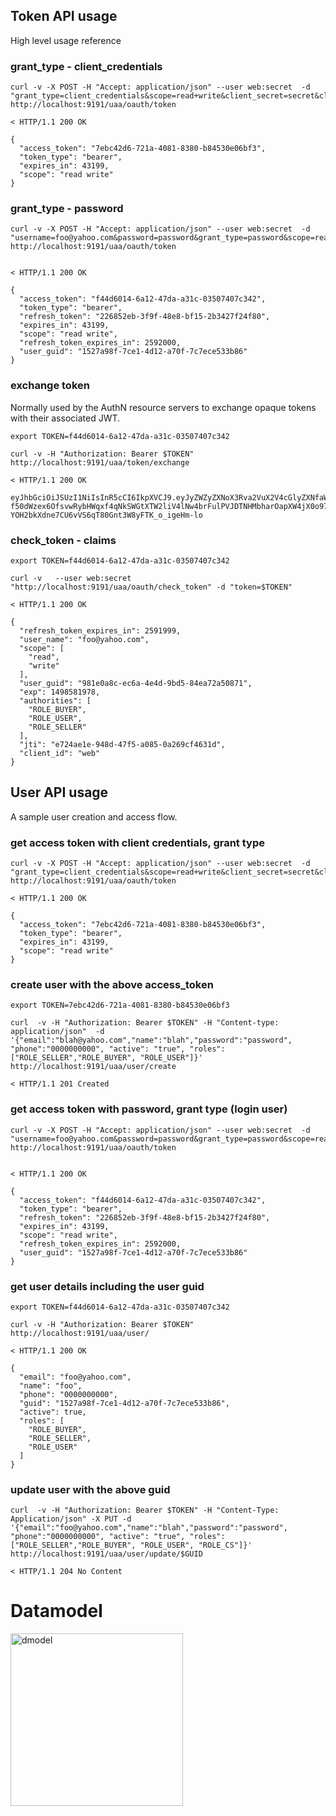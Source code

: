 

## Token API usage

High level usage reference

### grant_type - client_credentials

```
curl -v -X POST -H "Accept: application/json" --user web:secret  -d "grant_type=client_credentials&scope=read+write&client_secret=secret&client_id=web"  http://localhost:9191/uaa/oauth/token

< HTTP/1.1 200 OK

{
  "access_token": "7ebc42d6-721a-4081-8380-b84530e06bf3",
  "token_type": "bearer",
  "expires_in": 43199,
  "scope": "read write"
}
```

### grant_type - password

```
curl -v -X POST -H "Accept: application/json" --user web:secret  -d "username=foo@yahoo.com&password=password&grant_type=password&scope=read+write&client_secret=secret&client_id=web"  http://localhost:9191/uaa/oauth/token


< HTTP/1.1 200 OK

{
  "access_token": "f44d6014-6a12-47da-a31c-03507407c342",
  "token_type": "bearer",
  "refresh_token": "226852eb-3f9f-48e8-bf15-2b3427f24f80",
  "expires_in": 43199,
  "scope": "read write",
  "refresh_token_expires_in": 2592000,
  "user_guid": "1527a98f-7ce1-4d12-a70f-7c7ece533b86"
}
```

### exchange token 

Normally used by the AuthN resource servers to exchange opaque tokens with their associated JWT.

```
export TOKEN=f44d6014-6a12-47da-a31c-03507407c342

curl -v -H "Authorization: Bearer $TOKEN" http://localhost:9191/uaa/token/exchange

< HTTP/1.1 200 OK

eyJhbGciOiJSUzI1NiIsInR5cCI6IkpXVCJ9.eyJyZWZyZXNoX3Rva2VuX2V4cGlyZXNfaW4iOjI1OTE5OTksInVzZXJfbmFtZSI6ImZvb0B5YWhvby5jb20iLCJzY29wZSI6WyJyZWFkIiwid3JpdGUiXSwidXNlcl9ndWlkIjoiOTgxZTBhOGMtZWM2YS00ZTRkLTliZDUtODRlYTcyYTUwODcxIiwiZXhwIjoxNDk4NTgxOTc4LCJhdXRob3JpdGllcyI6WyJST0xFX0JVWUVSIiwiUk9MRV9VU0VSIiwiUk9MRV9TRUxMRVIiXSwianRpIjoiZTcyNGFlMWUtOTQ4ZC00N2Y1LWEwODUtMGEyNjljZjQ2MzFkIiwiY2xpZW50X2lkIjoid2ViIn0.NB6BbAGYO9dtbIzHM94CwuYoXQJRqe_togIYoOTyeW6ECXGYd-f50dWzex6OfsvwRybHWqxf4qNkSWGtXTW2liV4lNw4brFulPVJDTNHMbharOapXW4jX0o97IGHjMB-YOH2bkXdne7CU6vVS6qT80Gnt3W8yFTK_o_igeHm-lo

```

### check_token - claims

```
export TOKEN=f44d6014-6a12-47da-a31c-03507407c342

curl -v   --user web:secret  "http://localhost:9191/uaa/oauth/check_token" -d "token=$TOKEN"

< HTTP/1.1 200 OK

{
  "refresh_token_expires_in": 2591999,
  "user_name": "foo@yahoo.com",
  "scope": [
    "read",
    "write"
  ],
  "user_guid": "981e0a8c-ec6a-4e4d-9bd5-84ea72a50871",
  "exp": 1498581978,
  "authorities": [
    "ROLE_BUYER",
    "ROLE_USER",
    "ROLE_SELLER"
  ],
  "jti": "e724ae1e-948d-47f5-a085-0a269cf4631d",
  "client_id": "web"
}
```

## User API usage

A sample user creation and access flow.

### get access token with client credentials, grant type

```
curl -v -X POST -H "Accept: application/json" --user web:secret  -d "grant_type=client_credentials&scope=read+write&client_secret=secret&client_id=web"  http://localhost:9191/uaa/oauth/token

< HTTP/1.1 200 OK

{
  "access_token": "7ebc42d6-721a-4081-8380-b84530e06bf3",
  "token_type": "bearer",
  "expires_in": 43199,
  "scope": "read write"
}
```


###  create user with the above access_token

```
export TOKEN=7ebc42d6-721a-4081-8380-b84530e06bf3

curl  -v -H "Authorization: Bearer $TOKEN" -H "Content-type: application/json"  -d '{"email":"blah@yahoo.com","name":"blah","password":"password", "phone":"0000000000", "active": "true", "roles":["ROLE_SELLER","ROLE_BUYER", "ROLE_USER"]}' http://localhost:9191/uaa/user/create

< HTTP/1.1 201 Created
```


###  get access token with password, grant type (login user)

```
curl -v -X POST -H "Accept: application/json" --user web:secret  -d "username=foo@yahoo.com&password=password&grant_type=password&scope=read+write&client_secret=secret&client_id=web"  http://localhost:9191/uaa/oauth/token


< HTTP/1.1 200 OK

{
  "access_token": "f44d6014-6a12-47da-a31c-03507407c342",
  "token_type": "bearer",
  "refresh_token": "226852eb-3f9f-48e8-bf15-2b3427f24f80",
  "expires_in": 43199,
  "scope": "read write",
  "refresh_token_expires_in": 2592000,
  "user_guid": "1527a98f-7ce1-4d12-a70f-7c7ece533b86"
}
```


### get user details including the user guid

```
export TOKEN=f44d6014-6a12-47da-a31c-03507407c342

curl -v -H "Authorization: Bearer $TOKEN" http://localhost:9191/uaa/user/

< HTTP/1.1 200 OK

{
  "email": "foo@yahoo.com",
  "name": "foo",
  "phone": "0000000000",
  "guid": "1527a98f-7ce1-4d12-a70f-7c7ece533b86",
  "active": true,
  "roles": [
    "ROLE_BUYER",
    "ROLE_SELLER",
    "ROLE_USER"
  ]
}
```


### update user with the above guid

```
curl  -v -H "Authorization: Bearer $TOKEN" -H "Content-Type: Application/json" -X PUT -d '{"email":"foo@yahoo.com","name":"blah","password":"password", "phone":"0000000000", "active": "true", "roles":["ROLE_SELLER","ROLE_BUYER", "ROLE_USER", "ROLE_CS"]}'  http://localhost:9191/uaa/user/update/$GUID

< HTTP/1.1 204 No Content
```

# Datamodel

<img width="276" alt="dmodel" src="https://user-images.githubusercontent.com/1873570/27723000-a145cbe2-5d1f-11e7-9223-e64e5d5e63f4.png">

 
